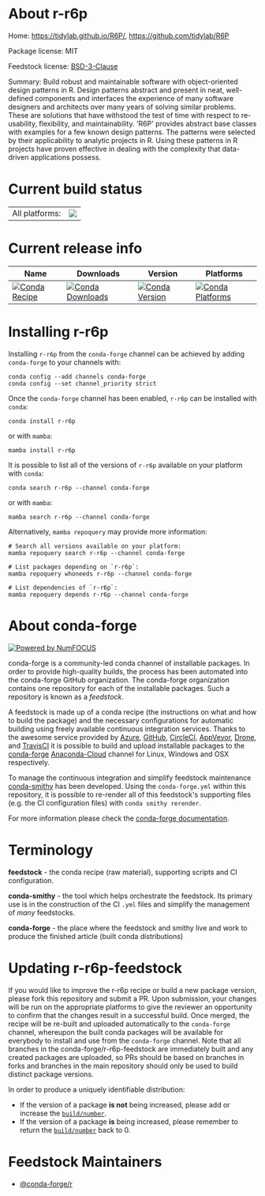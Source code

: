 About r-r6p
===========

Home: https://tidylab.github.io/R6P/, https://github.com/tidylab/R6P

Package license: MIT

Feedstock license: [BSD-3-Clause](https://github.com/conda-forge/r-r6p-feedstock/blob/main/LICENSE.txt)

Summary: Build robust and maintainable software with object-oriented design patterns in R. Design patterns abstract and present in neat, well-defined components and interfaces the experience of many software designers and architects over many years of solving similar problems. These are solutions that have withstood the test of time with respect to re-usability, flexibility, and maintainability. 'R6P' provides abstract base classes with examples for a few known design patterns. The patterns were selected by their applicability to analytic projects in R. Using these patterns in R projects have proven effective in dealing with the complexity that data-driven applications possess.

Current build status
====================


<table><tr><td>All platforms:</td>
    <td>
      <a href="https://dev.azure.com/conda-forge/feedstock-builds/_build/latest?definitionId=14037&branchName=main">
        <img src="https://dev.azure.com/conda-forge/feedstock-builds/_apis/build/status/r-r6p-feedstock?branchName=main">
      </a>
    </td>
  </tr>
</table>

Current release info
====================

| Name | Downloads | Version | Platforms |
| --- | --- | --- | --- |
| [![Conda Recipe](https://img.shields.io/badge/recipe-r--r6p-green.svg)](https://anaconda.org/conda-forge/r-r6p) | [![Conda Downloads](https://img.shields.io/conda/dn/conda-forge/r-r6p.svg)](https://anaconda.org/conda-forge/r-r6p) | [![Conda Version](https://img.shields.io/conda/vn/conda-forge/r-r6p.svg)](https://anaconda.org/conda-forge/r-r6p) | [![Conda Platforms](https://img.shields.io/conda/pn/conda-forge/r-r6p.svg)](https://anaconda.org/conda-forge/r-r6p) |

Installing r-r6p
================

Installing `r-r6p` from the `conda-forge` channel can be achieved by adding `conda-forge` to your channels with:

```
conda config --add channels conda-forge
conda config --set channel_priority strict
```

Once the `conda-forge` channel has been enabled, `r-r6p` can be installed with `conda`:

```
conda install r-r6p
```

or with `mamba`:

```
mamba install r-r6p
```

It is possible to list all of the versions of `r-r6p` available on your platform with `conda`:

```
conda search r-r6p --channel conda-forge
```

or with `mamba`:

```
mamba search r-r6p --channel conda-forge
```

Alternatively, `mamba repoquery` may provide more information:

```
# Search all versions available on your platform:
mamba repoquery search r-r6p --channel conda-forge

# List packages depending on `r-r6p`:
mamba repoquery whoneeds r-r6p --channel conda-forge

# List dependencies of `r-r6p`:
mamba repoquery depends r-r6p --channel conda-forge
```


About conda-forge
=================

[![Powered by
NumFOCUS](https://img.shields.io/badge/powered%20by-NumFOCUS-orange.svg?style=flat&colorA=E1523D&colorB=007D8A)](https://numfocus.org)

conda-forge is a community-led conda channel of installable packages.
In order to provide high-quality builds, the process has been automated into the
conda-forge GitHub organization. The conda-forge organization contains one repository
for each of the installable packages. Such a repository is known as a *feedstock*.

A feedstock is made up of a conda recipe (the instructions on what and how to build
the package) and the necessary configurations for automatic building using freely
available continuous integration services. Thanks to the awesome service provided by
[Azure](https://azure.microsoft.com/en-us/services/devops/), [GitHub](https://github.com/),
[CircleCI](https://circleci.com/), [AppVeyor](https://www.appveyor.com/),
[Drone](https://cloud.drone.io/welcome), and [TravisCI](https://travis-ci.com/)
it is possible to build and upload installable packages to the
[conda-forge](https://anaconda.org/conda-forge) [Anaconda-Cloud](https://anaconda.org/)
channel for Linux, Windows and OSX respectively.

To manage the continuous integration and simplify feedstock maintenance
[conda-smithy](https://github.com/conda-forge/conda-smithy) has been developed.
Using the ``conda-forge.yml`` within this repository, it is possible to re-render all of
this feedstock's supporting files (e.g. the CI configuration files) with ``conda smithy rerender``.

For more information please check the [conda-forge documentation](https://conda-forge.org/docs/).

Terminology
===========

**feedstock** - the conda recipe (raw material), supporting scripts and CI configuration.

**conda-smithy** - the tool which helps orchestrate the feedstock.
                   Its primary use is in the construction of the CI ``.yml`` files
                   and simplify the management of *many* feedstocks.

**conda-forge** - the place where the feedstock and smithy live and work to
                  produce the finished article (built conda distributions)


Updating r-r6p-feedstock
========================

If you would like to improve the r-r6p recipe or build a new
package version, please fork this repository and submit a PR. Upon submission,
your changes will be run on the appropriate platforms to give the reviewer an
opportunity to confirm that the changes result in a successful build. Once
merged, the recipe will be re-built and uploaded automatically to the
`conda-forge` channel, whereupon the built conda packages will be available for
everybody to install and use from the `conda-forge` channel.
Note that all branches in the conda-forge/r-r6p-feedstock are
immediately built and any created packages are uploaded, so PRs should be based
on branches in forks and branches in the main repository should only be used to
build distinct package versions.

In order to produce a uniquely identifiable distribution:
 * If the version of a package **is not** being increased, please add or increase
   the [``build/number``](https://docs.conda.io/projects/conda-build/en/latest/resources/define-metadata.html#build-number-and-string).
 * If the version of a package **is** being increased, please remember to return
   the [``build/number``](https://docs.conda.io/projects/conda-build/en/latest/resources/define-metadata.html#build-number-and-string)
   back to 0.

Feedstock Maintainers
=====================

* [@conda-forge/r](https://github.com/conda-forge/r/)

